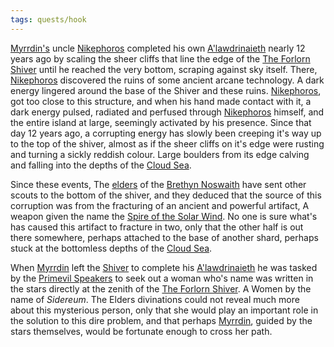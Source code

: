 ```yaml
---
tags: quests/hook
---
```


[Myrrdin's](../People/Party/Myrrdin%20Chosaach.md)  uncle [Nikephoros](../People/Nikephoros.md) completed his own [A'lawdrinaieth](../Things/A'lawdrinaieth.md) nearly 12 years ago by scaling the sheer cliffs that line the edge of the [The Forlorn Shiver](../Locations/Cloud%20Sea/Shards/The%20Forlorn%20Shiver/The%20Forlorn%20Shiver.md) until he reached the very bottom, scraping against sky itself. There, [Nikephoros](../People/Nikephoros.md) discovered the ruins of some ancient arcane technology. A dark energy lingered around the base of the Shiver and these ruins. [Nikephoros](../People/Nikephoros.md), got too close to this structure, and when his hand made contact with it, a dark energy pulsed, radiated and perfused through [Nikephoros](../People/Nikephoros.md) himself, and the entire island at large, seemingly activated by his presence. Since that day 12 years ago, a corrupting energy has slowly been creeping it's way up to the top of the shiver, almost as if the sheer cliffs on it's edge were rusting and turning a sickly reddish colour. Large boulders from its edge calving and falling into the depths of the [Cloud Sea](../Locations/Cloud%20Sea/Cloud%20Sea.md).

Since these events, The [elders](../Groups/Primevil%20Speakers.md) of the [Brethyn Noswaith](../Groups/Brethyn%20Noswaith.md) have sent other scouts to the bottom of the shiver, and they deduced that the source of this corruption was from the fracturing of an ancient and powerful artifact, A weapon given the name the [Spire of the Solar Wind](../Things/Items/Spire%20of%20the%20Solar%20Wind.md). No one is sure what's has caused this artifact to fracture in two, only that the other half is out there somewhere, perhaps attached to the base of another shard, perhaps stuck at the bottomless depths of the [Cloud Sea](../Locations/Cloud%20Sea/Cloud%20Sea.md).

When [Myrrdin](../People/Party/Myrrdin%20Chosaach.md) left the [Shiver](../Locations/Cloud%20Sea/Shards/The%20Forlorn%20Shiver/The%20Forlorn%20Shiver.md) to complete his [A'lawdrinaieth](../Things/A'lawdrinaieth.md) he was tasked by the [Primevil Speakers](../Groups/Primevil%20Speakers.md) to seek out a woman who's name was written in the stars directly at the zenith of the [The Forlorn Shiver](../Locations/Cloud%20Sea/Shards/The%20Forlorn%20Shiver/The%20Forlorn%20Shiver.md). A Women by the name of *Sidereum*. The Elders divinations could not reveal much more about this mysterious person, only that she would play an important role in the solution to this dire problem, and that perhaps [Myrrdin](../People/Party/Myrrdin%20Chosaach.md), guided by the stars themselves,  would be fortunate enough to cross her path.
